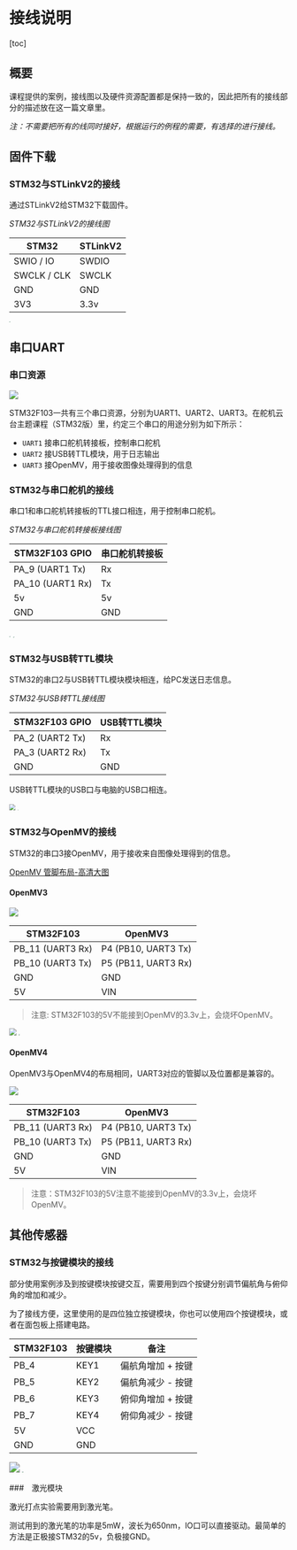 # 接线说明



[toc]

## 概要

课程提供的案例，接线图以及硬件资源配置都是保持一致的，因此把所有的接线部分的描述放在这一篇文章里。

*注：不需要把所有的线同时接好，根据运行的例程的需要，有选择的进行接线。*



## 固件下载

### STM32与STLinkV2的接线

通过STLinkV2给STM32下载固件。

*STM32与STLinkV2的接线图*

| STM32       | STLinkV2 |
| ----------- | -------- |
| SWIO / IO   | SWDIO    |
| SWCLK / CLK | SWCLK    |
| GND         | GND      |
| 3V3         | 3.3v     |

<img src="image/A1.jpg" style="zoom: 10%;" />





## 串口UART

### 串口资源

![](image/硬件资源图.jpg)



STM32F103一共有三个串口资源，分别为UART1、UART2、UART3。在舵机云台主题课程（STM32版）里，约定三个串口的用途分别为如下所示：

* `UART1` 接串口舵机转接板，控制串口舵机
* `UART2` 接USB转TTL模块，用于日志输出
* `UART3` 接OpenMV，用于接收图像处理得到的信息



### STM32与串口舵机的接线

串口1和串口舵机转接板的TTL接口相连，用于控制串口舵机。

*STM32与串口舵机转接板接线图*

| STM32F103 GPIO    | 串口舵机转接板 |
| ----------------- | -------------- |
| PA_9   (UART1 Tx) | Rx             |
| PA_10 (UART1 Rx)  | Tx             |
| 5v                | 5v             |
| GND               | GND            |

<img src="image/1.png" alt="1" style="zoom:15%;" />

<img src="image/2.png" alt="2" style="zoom:10%;" />



### STM32与USB转TTL模块

STM32的串口2与USB转TTL模块模块相连，给PC发送日志信息。

*STM32与USB转TTL接线图*

| STM32F103 GPIO  | USB转TTL模块 |
| --------------- | ------------ |
| PA_2 (UART2 Tx) | Rx           |
| PA_3 (UART2 Rx) | Tx           |
| GND             | GND          |

USB转TTL模块的USB口与电脑的USB口相连。



<img src="image/A3.png" style="zoom: 70%;" />

<img src="image/A2.jpg" style="zoom: 10%;" />



### STM32与OpenMV的接线

STM32的串口3接OpenMV，用于接收来自图像处理得到的信息。

[OpenMV 管脚布局-高清大图](http://docs.openmv.io/_images/pinout1.png)

#### OpenMV3

![](./image/cam-v3-pinout.png)



| STM32F103        | OpenMV3             |
| ---------------- | ------------------- |
| PB_11 (UART3 Rx) | P4 (PB10, UART3 Tx) |
| PB_10 (UART3 Tx) | P5 (PB11, UART3 Rx) |
| GND              | GND                 |
| 5V               | VIN                 |

> 注意: STM32F103的5V不能接到OpenMV的3.3v上，会烧坏OpenMV。

<img src="image/A4.png" style="zoom: 80%;" />



<img src="image/A3.jpg" style="zoom: 15%;" />



#### OpenMV4

OpenMV3与OpenMV4的布局相同，UART3对应的管脚以及位置都是兼容的。

![](./image/openmv4.png)

| STM32F103        | OpenMV3             |
| ---------------- | ------------------- |
| PB_11 (UART3 Rx) | P4 (PB10, UART3 Tx) |
| PB_10 (UART3 Tx) | P5 (PB11, UART3 Rx) |
| GND              | GND                 |
| 5V               | VIN                 |

> 注意：STM32F103的5V注意不能接到OpenMV的3.3v上，会烧坏OpenMV。



## 其他传感器

### STM32与按键模块的接线

部分使用案例涉及到按键模块按键交互，需要用到四个按键分别调节偏航角与俯仰角的增加和减少。

为了接线方便，这里使用的是四位独立按键模块，你也可以使用四个按键模块，或者在面包板上搭建电路。

| STM32F103 | 按键模块 | 备注              |
| --------- | -------- | ----------------- |
| PB_4      | KEY1     | 偏航角增加 + 按键 |
| PB_5      | KEY2     | 偏航角减少 - 按键 |
| PB_6      | KEY3     | 俯仰角增加 + 按键 |
| PB_7      | KEY4     | 俯仰角减少 - 按键 |
| 5V        | VCC      |                   |
| GND       | GND      |                   |



<img src="image/A5.png" style="zoom: 120%;" />



<img src="image/A4.jpg" style="zoom: 15%;" />



###　激光模块

激光打点实验需要用到激光笔。

测试用到的激光笔的功率是5mW，波长为650nm，IO口可以直接驱动。最简单的方法是正极接STM32的5v，负极接GND。